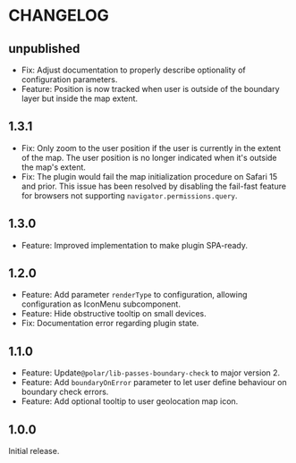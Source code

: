 # CHANGELOG

## unpublished

- Fix: Adjust documentation to properly describe optionality of configuration parameters.
- Feature: Position is now tracked when user is outside of the boundary layer but inside the map extent.

## 1.3.1

- Fix: Only zoom to the user position if the user is currently in the extent of the map. The user position is no longer indicated when it's outside the map's extent.
- Fix: The plugin would fail the map initialization procedure on Safari 15 and prior. This issue has been resolved by disabling the fail-fast feature for browsers not supporting `navigator.permissions.query`.

## 1.3.0

- Feature: Improved implementation to make plugin SPA-ready.

## 1.2.0

- Feature: Add parameter `renderType` to configuration, allowing configuration as IconMenu subcomponent.
- Feature: Hide obstructive tooltip on small devices.
- Fix: Documentation error regarding plugin state.

## 1.1.0

- Feature: Update`@polar/lib-passes-boundary-check` to major version 2.
- Feature: Add `boundaryOnError` parameter to let user define behaviour on boundary check errors.
- Feature: Add optional tooltip to user geolocation map icon.

## 1.0.0

Initial release.
